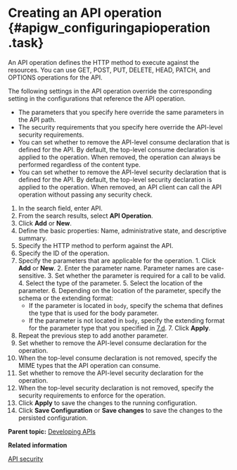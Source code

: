 # Creating an API operation {#apigw_configuringapioperation .task}

An API operation defines the HTTP method to execute against the resources. You can use GET, POST, PUT, DELETE, HEAD, PATCH, and OPTIONS operations for the API.

The following settings in the API operation override the corresponding setting in the configurations that reference the API operation.

-   The parameters that you specify here override the same parameters in the API path.
-   The security requirements that you specify here override the API-level security requirements.
-   You can set whether to remove the API-level consume declaration that is defined for the API. By default, the top-level consume declaration is applied to the operation. When removed, the operation can always be performed regardless of the content type.
-   You can set whether to remove the API-level security declaration that is defined for the API. By default, the top-level security declaration is applied to the operation. When removed, an API client can call the API operation without passing any security check.

1.   In the search field, enter API. 
2.   From the search results, select **API Operation**. 
3.   Click **Add** or **New**. 
4.   Define the basic properties: Name, administrative state, and descriptive summary. 
5.   Specify the HTTP method to perform against the API. 
6.   Specify the ID of the operation. 
7.   Specify the parameters that are applicable for the operation. 
    1.   Click **Add** or **New**. 
    2.   Enter the parameter name. Parameter names are case-sensitive.
    3.   Set whether the parameter is required for a call to be valid. 
    4.   Select the type of the parameter. 
    5.   Select the location of the parameter. 
    6.   Depending on the location of the parameter, specify the schema or the extending format: 
        -   If the parameter is located in `body`, specify the schema that defines the type that is used for the body parameter.
        -   If the parameter is not located in `body`, specify the extending format for the parameter type that you specified in [7.d](#d24e102).
    7.   Click **Apply**. 
8.   Repeat the previous step to add another parameter. 
9.   Set whether to remove the API-level consume declaration for the operation. 
10.  When the top-level consume declaration is not removed, specify the MIME types that the API operation can consume. 
11.  Set whether to remove the API-level security declaration for the operation. 
12.  When the top-level security declaration is not removed, specify the security requirements to enforce for the operation. 
13.  Click **Apply** to save the changes to the running configuration. 
14.  Click **Save Configuration** or **Save changes** to save the changes to the persisted configuration. 

**Parent topic:** [Developing APIs](apigw_configuringapi.md)

**Related information**  


[API security](apigw_securitydefinitions.md)

